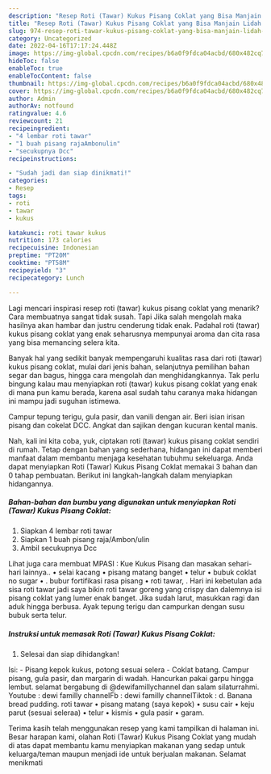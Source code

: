 ```yaml
---
description: "Resep Roti (Tawar) Kukus Pisang Coklat yang Bisa Manjain Lidah , Lezat"
title: "Resep Roti (Tawar) Kukus Pisang Coklat yang Bisa Manjain Lidah , Lezat"
slug: 974-resep-roti-tawar-kukus-pisang-coklat-yang-bisa-manjain-lidah-lezat
category: Uncategorized
date: 2022-04-16T17:17:24.448Z
image: https://img-global.cpcdn.com/recipes/b6a0f9fdca04acbd/680x482cq70/roti-tawar-kukus-pisang-coklat-foto-resep-utama.jpg
hideToc: false
enableToc: true
enableTocContent: false
thumbnail: https://img-global.cpcdn.com/recipes/b6a0f9fdca04acbd/680x482cq70/roti-tawar-kukus-pisang-coklat-foto-resep-utama.jpg
cover: https://img-global.cpcdn.com/recipes/b6a0f9fdca04acbd/680x482cq70/roti-tawar-kukus-pisang-coklat-foto-resep-utama.jpg
author: Admin
authorAv: notfound
ratingvalue: 4.6
reviewcount: 21
recipeingredient:
- "4 lembar roti tawar"
- "1 buah pisang rajaAmbonulin"
- "secukupnya Dcc"
recipeinstructions:

- "Sudah jadi dan siap dinikmati!"
categories:
- Resep
tags:
- roti
- tawar
- kukus

katakunci: roti tawar kukus 
nutrition: 173 calories
recipecuisine: Indonesian
preptime: "PT20M"
cooktime: "PT58M"
recipeyield: "3"
recipecategory: Lunch

---
```



Lagi mencari inspirasi resep roti (tawar) kukus pisang coklat yang menarik? Cara membuatnya sangat tidak susah. Tapi Jika salah mengolah maka hasilnya akan hambar dan justru cenderung tidak enak. Padahal roti (tawar) kukus pisang coklat yang enak seharusnya mempunyai aroma dan cita rasa yang bisa memancing selera kita.


Banyak hal yang sedikit banyak mempengaruhi kualitas rasa dari roti (tawar) kukus pisang coklat, mulai dari jenis bahan, selanjutnya pemilihan bahan segar dan bagus, hingga cara mengolah dan menghidangkannya. Tak perlu bingung kalau mau menyiapkan roti (tawar) kukus pisang coklat yang enak di mana pun kamu berada, karena asal sudah tahu caranya maka hidangan ini mampu jadi suguhan istimewa.

Campur tepung terigu, gula pasir, dan vanili dengan air. Beri isian irisan pisang dan cokelat DCC. Angkat dan sajikan dengan kucuran kental manis.


Nah, kali ini kita coba, yuk, ciptakan roti (tawar) kukus pisang coklat sendiri di rumah. Tetap dengan bahan yang sederhana, hidangan ini dapat memberi manfaat dalam membantu menjaga kesehatan tubuhmu sekeluarga. Anda dapat menyiapkan Roti (Tawar) Kukus Pisang Coklat memakai 3 bahan dan 0 tahap pembuatan. Berikut ini langkah-langkah dalam menyiapkan hidangannya.

<!--inarticleads1-->

##### Bahan-bahan dan bumbu yang digunakan untuk menyiapkan Roti (Tawar) Kukus Pisang Coklat:

1. Siapkan 4 lembar roti tawar
1. Siapkan 1 buah pisang raja/Ambon/ulin
1. Ambil secukupnya Dcc


Lihat juga cara membuat MPASI : Kue Kukus Pisang dan masakan sehari-hari lainnya.. • selai kacang • pisang matang banget • telur • bubuk coklat no sugar • . bubur fortifikasi rasa pisang • roti tawar, . Hari ini kebetulan ada sisa roti tawar jadi saya bikin roti tawar goreng yang crispy dan dalemnya isi pisang coklat yang lumer enak banget. Jika sudah larut, masukkan ragi dan aduk hingga berbusa. Ayak tepung terigu dan campurkan dengan susu bubuk serta telur. 

<!--inarticleads2-->

##### Instruksi untuk memasak Roti (Tawar) Kukus Pisang Coklat:


1. Selesai dan siap dihidangkan!

Isi: - Pisang kepok kukus, potong sesuai selera - Coklat batang. Campur pisang, gula pasir, dan margarin di wadah. Hancurkan pakai garpu hingga lembut. selamat bergabung di @dewifamillychannel dan salam silaturrahmi. Youtube : dewi familly channelFb : dewi familly channelTiktok : d. Banana bread pudding. roti tawar • pisang matang (saya kepok) • susu cair • keju parut (sesuai seleraa) • telur • kismis • gula pasir • garam. 

Terima kasih telah menggunakan resep yang kami tampilkan di halaman ini. Besar harapan kami, olahan Roti (Tawar) Kukus Pisang Coklat yang mudah di atas dapat membantu kamu menyiapkan makanan yang sedap untuk keluarga/teman maupun menjadi ide untuk berjualan makanan. Selamat menikmati
